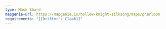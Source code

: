 ```yaml
---
type: Mask Shard
mapgenie-url: https://mapgenie.io/hollow-knight-silksong/maps/pharloom?locationIds=477975
requirements: "[[Drifter's Cloak]]"
---
```

